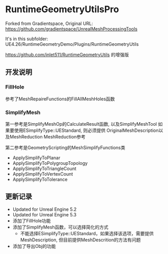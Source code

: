 # RuntimeGeometryUtilsPro

Forked from Gradientspace, Original URL: https://github.com/gradientspace/UnrealMeshProcessingTools

It's in this subfolder: UE4.26/RuntimeGeometryDemo/Plugins/RuntimeGeometryUtils

https://github.com/inlet511/RuntimeGeometryUtils 的增强版

## 开发说明
### FillHole
参考了MeshRepaireFunctions的FillAllMeshHoles函数

### SimplifyMesh
第一参考是SimplifyMeshOp的CalculateResult函数, 以及SimplifyMeshTool
如果要使用ESimplifyType::UEStandard, 则必须提供 OriginalMeshDescription以及MeshReduction
MeshReduction参考

第二参考是GeometryScripting的MeshSimplifyFunctions类
- ApplySimplifyToPlanar 
- ApplySimplifyToPolygroupTopology
- ApplySimplifyToTriangleCount
- ApplySimplifyToVertexCount
- ApplySimplifyToTolerance


## 更新记录
- Updated for Unreal Engine 5.2
- Updated for Unreal Engine 5.3
- 添加了FillHole功能
- 添加了SimplifyMesh函数，可以选择简化的方式
  - 不能选择ESimplifyType::UEStandard，如果选择该选项，需要提供MeshDescription, 但目前提供MeshDescrition的方法有问题
- 添加了导出Obj的功能


